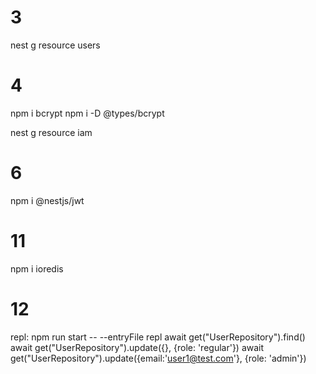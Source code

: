 # 3
nest g resource users

# 4
npm i bcrypt 
npm i -D @types/bcrypt

nest g resource iam


# 6
npm i @nestjs/jwt

# 11
npm i ioredis

# 12
repl: npm run start -- --entryFile repl
await get("UserRepository").find()
await get("UserRepository").update({}, {role: 'regular'})
await get("UserRepository").update({email:'user1@test.com'}, {role: 'admin'})
